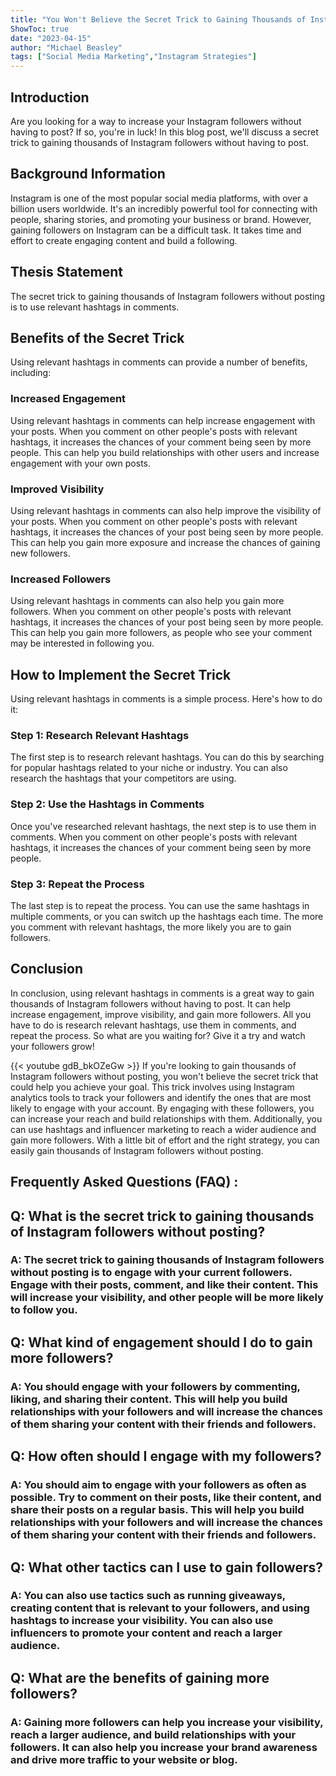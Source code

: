 ```yaml
---
title: "You Won't Believe the Secret Trick to Gaining Thousands of Instagram Followers Without Posting!"
ShowToc: true 
date: "2023-04-15"
author: "Michael Beasley" 
tags: ["Social Media Marketing","Instagram Strategies"]
---
```

## Introduction
Are you looking for a way to increase your Instagram followers without having to post? If so, you're in luck! In this blog post, we'll discuss a secret trick to gaining thousands of Instagram followers without having to post.

## Background Information
Instagram is one of the most popular social media platforms, with over a billion users worldwide. It's an incredibly powerful tool for connecting with people, sharing stories, and promoting your business or brand. However, gaining followers on Instagram can be a difficult task. It takes time and effort to create engaging content and build a following.

## Thesis Statement
The secret trick to gaining thousands of Instagram followers without posting is to use relevant hashtags in comments.

## Benefits of the Secret Trick
Using relevant hashtags in comments can provide a number of benefits, including:

### Increased Engagement
Using relevant hashtags in comments can help increase engagement with your posts. When you comment on other people's posts with relevant hashtags, it increases the chances of your comment being seen by more people. This can help you build relationships with other users and increase engagement with your own posts.

### Improved Visibility
Using relevant hashtags in comments can also help improve the visibility of your posts. When you comment on other people's posts with relevant hashtags, it increases the chances of your post being seen by more people. This can help you gain more exposure and increase the chances of gaining new followers.

### Increased Followers
Using relevant hashtags in comments can also help you gain more followers. When you comment on other people's posts with relevant hashtags, it increases the chances of your post being seen by more people. This can help you gain more followers, as people who see your comment may be interested in following you.

## How to Implement the Secret Trick
Using relevant hashtags in comments is a simple process. Here's how to do it:

### Step 1: Research Relevant Hashtags
The first step is to research relevant hashtags. You can do this by searching for popular hashtags related to your niche or industry. You can also research the hashtags that your competitors are using.

### Step 2: Use the Hashtags in Comments
Once you've researched relevant hashtags, the next step is to use them in comments. When you comment on other people's posts with relevant hashtags, it increases the chances of your comment being seen by more people.

### Step 3: Repeat the Process
The last step is to repeat the process. You can use the same hashtags in multiple comments, or you can switch up the hashtags each time. The more you comment with relevant hashtags, the more likely you are to gain followers.

## Conclusion
In conclusion, using relevant hashtags in comments is a great way to gain thousands of Instagram followers without having to post. It can help increase engagement, improve visibility, and gain more followers. All you have to do is research relevant hashtags, use them in comments, and repeat the process. So what are you waiting for? Give it a try and watch your followers grow!

{{< youtube gdB_bkOZeGw >}} 
If you're looking to gain thousands of Instagram followers without posting, you won't believe the secret trick that could help you achieve your goal. This trick involves using Instagram analytics tools to track your followers and identify the ones that are most likely to engage with your account. By engaging with these followers, you can increase your reach and build relationships with them. Additionally, you can use hashtags and influencer marketing to reach a wider audience and gain more followers. With a little bit of effort and the right strategy, you can easily gain thousands of Instagram followers without posting.

## Frequently Asked Questions (FAQ) :
<h2>Q: What is the secret trick to gaining thousands of Instagram followers without posting?</h2>

<h3>A: The secret trick to gaining thousands of Instagram followers without posting is to engage with your current followers. Engage with their posts, comment, and like their content. This will increase your visibility, and other people will be more likely to follow you.</h3>

<h2>Q: What kind of engagement should I do to gain more followers?</h2>

<h3>A: You should engage with your followers by commenting, liking, and sharing their content. This will help you build relationships with your followers and will increase the chances of them sharing your content with their friends and followers.</h3>

<h2>Q: How often should I engage with my followers?</h2>

<h3>A: You should aim to engage with your followers as often as possible. Try to comment on their posts, like their content, and share their posts on a regular basis. This will help you build relationships with your followers and will increase the chances of them sharing your content with their friends and followers.</h3>

<h2>Q: What other tactics can I use to gain followers?</h2>

<h3>A: You can also use tactics such as running giveaways, creating content that is relevant to your followers, and using hashtags to increase your visibility. You can also use influencers to promote your content and reach a larger audience.</h3>

<h2>Q: What are the benefits of gaining more followers?</h2>

<h3>A: Gaining more followers can help you increase your visibility, reach a larger audience, and build relationships with your followers. It can also help you increase your brand awareness and drive more traffic to your website or blog.</h3>



